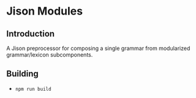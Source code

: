 # Jison Modules

## Introduction

A Jison preprocessor for composing a single grammar from modularized grammar/lexicon subcomponents.

## Building

 * `npm run build`
